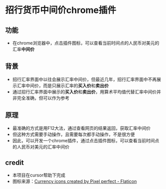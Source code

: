 # 招行货币中间价chrome插件


## 功能

- 在chrome浏览器中，点击插件图标，可以查看当前时间点的人民币对美元的汇率**中间价**

## 背景

- 招行汇率界面中以往会展示汇率中间价，但最近几年，招行汇率界面中不再展示汇率中间价，而是只展示汇率的**买入价**和**卖出价**
- 通过招行汇率界面中展示的**买入价**和**卖出价**，用算术平均值代替汇率中间价并非完全准确，但可以作为参考

## 原理
- 最准确的方式是用F12大法，通过查看网页的结果返回，获取汇率中间价
- 但这种方式需要手动操作，且需要每次都手动操作，不是很方便
- 因此，可以开发一个chrome插件，通过点击插件图标，可以查看当前时间点的人民币对美元的汇率中间价

## credit

- 本项目在cursor帮助下完成
- 图标来源：[Currency icons created by Pixel perfect - Flaticon](https://www.flaticon.com/free-icons/currency)

